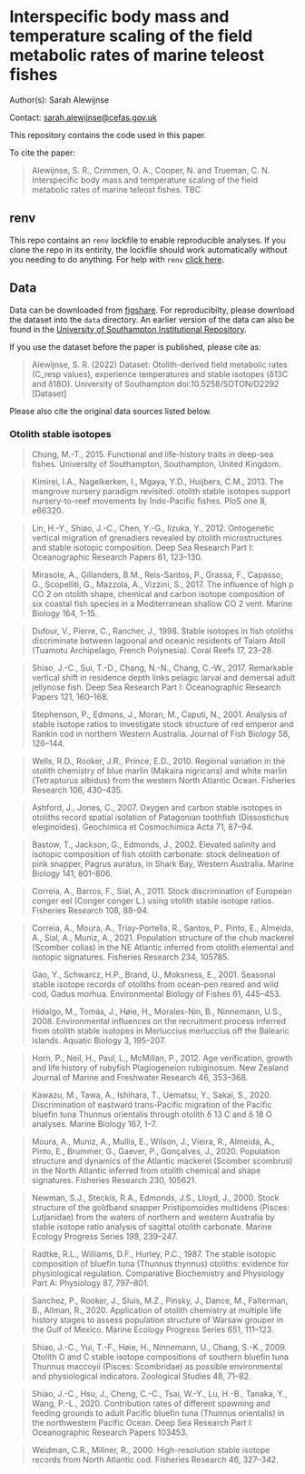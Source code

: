 # Interspecific body mass and temperature scaling of the field metabolic rates of marine teleost fishes

Author(s): Sarah Alewijnse

Contact: sarah.alewijnse@cefas.gov.uk

This repository contains the code used in this paper.

To cite the paper:

> Alewijnse, S. R., Crimmen, O. A., Cooper, N. and Trueman, C. N. Interspecific body mass and temperature scaling of the field metabolic rates of marine teleost fishes. TBC

## renv

This repo contains an `renv` lockfile to enable reproducible analyses.
If you clone the repo in its entirity, the lockfile should work automatically without you needing to do anything.
For help with `renv` [click here](https://rstudio.github.io/renv/articles/renv.html).

## Data

Data can be downloaded from [figshare](https://doi.org/10.6084/m9.figshare.22110335.v2). 
For reproducibilty, please download the dataset into the `data` directory.
An earlier version of the data can also be found in the [University of Southampton Institutional Repository](http://dx.doi.org/10.5258/SOTON/D2292).

If you use the dataset before the paper is published, please cite as:

> Alewijnse, S. R. (2022) Dataset: Otolith-derived field metabolic rates (C_resp values), experience temperatures and stable isotopes (δ13C and δ18O). University of Southampton doi:10.5258/SOTON/D2292 [Dataset]

Please also cite the original data sources listed below.

### Otolith stable isotopes

> Chung, M.-T., 2015. Functional and life-history traits in deep-sea fishes. University of Southampton, Southampton, United Kingdom.

> Kimirei, I.A., Nagelkerken, I., Mgaya, Y.D., Huijbers, C.M., 2013. The mangrove nursery paradigm revisited: otolith stable isotopes support nursery-to-reef movements by Indo-Pacific fishes. PloS one 8, e66320.

> Lin, H.-Y., Shiao, J.-C., Chen, Y.-G., Iizuka, Y., 2012. Ontogenetic vertical migration of grenadiers revealed by otolith microstructures and stable isotopic composition. Deep Sea Research Part I: Oceanographic Research Papers 61, 123–130.

> Mirasole, A., Gillanders, B.M., Reis-Santos, P., Grassa, F., Capasso, G., Scopelliti, G., Mazzola, A., Vizzini, S., 2017. The influence of high p CO 2 on otolith shape, chemical and carbon isotope composition of six coastal fish species in a Mediterranean shallow CO 2 vent. Marine Biology 164, 1–15.

> Dufour, V., Pierre, C., Rancher, J., 1998. Stable isotopes in fish otoliths discriminate between lagoonal and oceanic residents of Taiaro Atoll (Tuamotu Archipelago, French Polynesia). Coral Reefs 17, 23–28.

> Shiao, J.-C., Sui, T.-D., Chang, N.-N., Chang, C.-W., 2017. Remarkable vertical shift in residence depth links pelagic larval and demersal adult jellynose fish. Deep Sea Research Part I: Oceanographic Research Papers 121, 160–168.

> Stephenson, P., Edmons, J., Moran, M., Caputi, N., 2001. Analysis of stable isotope ratios to investigate stock structure of red emperor and Rankin cod in northern Western Australia. Journal of Fish Biology 58, 126–144.

> Wells, R.D., Rooker, J.R., Prince, E.D., 2010. Regional variation in the otolith chemistry of blue marlin (Makaira nigricans) and white marlin (Tetrapturus albidus) from the western North Atlantic Ocean. Fisheries Research 106, 430–435.

> Ashford, J., Jones, C., 2007. Oxygen and carbon stable isotopes in otoliths record spatial isolation of Patagonian toothfish (Dissostichus eleginoides). Geochimica et Cosmochimica Acta 71, 87–94.

> Bastow, T., Jackson, G., Edmonds, J., 2002. Elevated salinity and isotopic composition of fish otolith carbonate: stock delineation of pink snapper, Pagrus auratus, in Shark Bay, Western Australia. Marine Biology 141, 801–806.

> Correia, A., Barros, F., Sial, A., 2011. Stock discrimination of European conger eel (Conger conger L.) using otolith stable isotope ratios. Fisheries Research 108, 88–94.

> Correia, A., Moura, A., Triay-Portella, R., Santos, P., Pinto, E., Almeida, A., Sial, A., Muniz, A., 2021. Population structure of the chub mackerel (Scomber colias) in the NE Atlantic inferred from otolith elemental and isotopic signatures. Fisheries Research 234, 105785.

> Gao, Y., Schwarcz, H.P., Brand, U., Moksness, E., 2001. Seasonal stable isotope records of otoliths from ocean-pen reared and wild cod, Gadus morhua. Environmental Biology of Fishes 61, 445–453.

> Hidalgo, M., Tomás, J., Høie, H., Morales-Nin, B., Ninnemann, U.S., 2008. Environmental influences on the recruitment process inferred from otolith stable isotopes in Merluccius merluccius off the Balearic Islands. Aquatic Biology 3, 195–207.

> Horn, P., Neil, H., Paul, L., McMillan, P., 2012. Age verification, growth and life history of rubyfish Plagiogeneion rubiginosum. New Zealand Journal of Marine and Freshwater Research 46, 353–368.

> Kawazu, M., Tawa, A., Ishihara, T., Uematsu, Y., Sakai, S., 2020. Discrimination of eastward trans-Pacific migration of the Pacific bluefin tuna Thunnus orientalis through otolith δ 13 C and δ 18 O analyses. Marine Biology 167, 1–7.

> Moura, A., Muniz, A., Mullis, E., Wilson, J., Vieira, R., Almeida, A., Pinto, E., Brummer, G., Gaever, P., Gonçalves, J., 2020. Population structure and dynamics of the Atlantic mackerel (Scomber scombrus) in the North Atlantic inferred from otolith chemical and shape signatures. Fisheries Research 230, 105621.

> Newman, S.J., Steckis, R.A., Edmonds, J.S., Lloyd, J., 2000. Stock structure of the goldband snapper Pristipomoides multidens (Pisces: Lutjanidae) from the waters of northern and western Australia by stable isotope ratio analysis of sagittal otolith carbonate. Marine Ecology Progress Series 198, 239–247.

> Radtke, R.L., Williams, D.F., Hurley, P.C., 1987. The stable isotopic composition of bluefin tuna (Thunnus thynnus) otoliths: evidence for physiological regulation. Comparative Biochemistry and Physiology Part A: Physiology 87, 797–801.

> Sanchez, P., Rooker, J., Sluis, M.Z., Pinsky, J., Dance, M., Falterman, B., Allman, R., 2020. Application of otolith chemistry at multiple life history stages to assess population structure of Warsaw grouper in the Gulf of Mexico. Marine Ecology Progress Series 651, 111–123.

> Shiao, J.-C., Yui, T.-F., Høie, H., Ninnemann, U., Chang, S.-K., 2009. Otolith O and C stable isotope compositions of southern bluefin tuna Thunnus maccoyii (Pisces: Scombridae) as possible environmental and physiological indicators. Zoological Studies 48, 71–82.

> Shiao, J.-C., Hsu, J., Cheng, C.-C., Tsai, W.-Y., Lu, H.-B., Tanaka, Y., Wang, P.-L., 2020. Contribution rates of different spawning and feeding grounds to adult Pacific bluefin tuna (Thunnus orientalis) in the northwestern Pacific Ocean. Deep Sea Research Part I: Oceanographic Research Papers 103453.

> Weidman, C.R., Millner, R., 2000. High-resolution stable isotope records from North Atlantic cod. Fisheries Research 46, 327–342.
